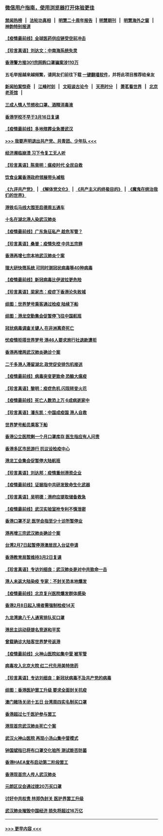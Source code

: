 ### [微信用户指南，使用浏览器打开体验更佳](https://github.com/gfw-breaker/banned-news1/blob/master/indexes/wechat-guide.md?t=0)
#### [禁闻热榜](热点新闻.md?t=0)  &nbsp;&nbsp;|&nbsp;&nbsp; [法轮功真相](https://github.com/gfw-breaker/truth/blob/master/README.md?t=0) &nbsp;&nbsp;|&nbsp;&nbsp; [明慧二十周年报告](https://github.com/gfw-breaker/mh-reports/blob/master/README.md?t=0) &nbsp;&nbsp;|&nbsp;&nbsp;[明慧期刊](https://github.com/gfw-breaker/mh-qikan) &nbsp;&nbsp;|&nbsp;&nbsp; [明慧海外之窗](https://github.com/gfw-breaker/mh-news/blob/master/README.md?t=0) &nbsp;&nbsp;|&nbsp;&nbsp; [神韵特别报道](https://github.com/gfw-breaker/mh-news/blob/master/shenyun.md?t=0)
#### [【疫情最前线】全球医药供应链受空前冲击](../pages/nsc415/n11869614.md?t=02151955) 
#### [【珍言真语】刘达文：中南海系统失灵](../pages/nsc415/n11869465.md?t=02151955) 
#### [香港警方接301宗网购口罩骗案涉110万](../pages/nsc415/n11867572.md?t=02151955) 
#### 五毛举报越来越频繁，请网友们前往下载 [一键翻墙软件](https://github.com/gfw-breaker/ssr-accounts)，并将此项目推荐给亲友
#### [新闻拍案惊奇](https://github.com/gfw-breaker/banned-news1/blob/master/pages/link4.md) &nbsp;&nbsp;|&nbsp;&nbsp; [江峰时刻](https://github.com/gfw-breaker/banned-news1/blob/master/pages/link4.md) &nbsp;&nbsp;|&nbsp;&nbsp; [文昭谈古论今](https://github.com/gfw-breaker/banned-news1/blob/master/pages/link4.md) &nbsp;&nbsp;|&nbsp;&nbsp; [天亮时分](https://github.com/gfw-breaker/banned-news1/blob/master/pages/link4.md) &nbsp;&nbsp;|&nbsp;&nbsp; [萧茗看世界](https://github.com/gfw-breaker/banned-news1/blob/master/pages/link4.md) &nbsp;&nbsp;|&nbsp;&nbsp; [北京老茶馆](https://github.com/gfw-breaker/banned-news1/blob/master/pages/link4.md) &nbsp;&nbsp;|&nbsp;&nbsp; 
#### [三成人情人节想收口罩、酒精消毒液](../pages/nsc415/n11867523.md?t=02151955) 
#### [香港学校不早于3月16日复课](../pages/nsc415/n11867498.md?t=02151955) 
#### [【疫情最前线】多地殡葬业急援武汉](../pages/nsc415/n11866914.md?t=02151955) 
#### [>>> 我要声明退出共产党、共青团、少年队 <<<](https://github.com/begood0513/goodnews/blob/master/quit/letter.md) 
#### [经济濒临崩溃 习下令复工无人听](../pages/nsc415/n11867269.md?t=02151955) 
#### [【珍言真语】陈竟明：瘟疫时代 全民自救](../pages/nsc415/n11866765.md?t=02151955) 
#### [饮食业冀香港政府领展带头减租](../pages/nsc415/n11864876.md?t=02151955) 
#### [《九评共产党》](https://github.com/begood0513/9ping.md/blob/master/README.md) &nbsp;|&nbsp; [《解体党文化》](../../../../jtdwh.md/blob/master/README.md)  &nbsp;|&nbsp; [《共产主义的终极目的》](../../../../gczydzjmd.md/blob/master/README.md) &nbsp;|&nbsp; [《魔鬼在统治我们的世界》](../../../../mgztzwmdsj.md/blob/master/README.md) 
#### [港铁屯马线大围至启德周五通车](../pages/nsc415/n11864842.md?t=02151955) 
#### [十名在湖北港人染武汉肺炎](../pages/nsc415/n11864807.md?t=02151955) 
#### [【疫情最前线】广东急征私产 趁危军管？](../pages/nsc415/n11864205.md?t=02151955) 
#### [【珍言真语】桑普：疫情失控 中共五宗罪](../pages/nsc415/n11864157.md?t=02151955) 
#### [香港再增七宗本地武汉肺炎个案](../pages/nsc415/n11862405.md?t=02151955) 
#### [理大研快筛系统 可同时测冠状病毒等40种病毒](../pages/nsc415/n11862376.md?t=02151955) 
#### [【疫情最前线】新冠病毒比伊波拉更危险](../pages/nsc415/n11862199.md?t=02151955) 
#### [【珍言真语】梁家杰：疫症下香港沦失败城](../pages/nsc415/n11861588.md?t=02151955) 
#### [组图：世界梦号乘客通过检疫 陆续下船](../pages/nsc415/n11858302.md?t=02151955) 
#### [组图：港龙空勤集会促暂停飞往中国航班](../pages/nsc415/n11858190.md?t=02151955) 
#### [冠状病毒调查关键人 在非洲离奇死亡](../pages/nsc415/n11859798.md?t=02151955) 
#### [忧疫情拒搭世界梦号 港46人要求旅行社退款遭拒](../pages/nsc415/n11859849.md?t=02151955) 
#### [香港再增两武汉肺炎确诊个案](../pages/nsc415/n11859833.md?t=02151955) 
#### [二千多港人滞留湖北 政党促安排包机接送](../pages/nsc415/n11859831.md?t=02151955) 
#### [【疫情最前线】病毒突变更致命 恐酿大瘟疫](../pages/nsc415/n11859604.md?t=02151955) 
#### [【珍言真语】黎明：疫症危机 闪现转变火花](../pages/nsc415/n11859199.md?t=02151955) 
#### [【疫情最前线】死亡人数恐上万 6成病逝家中](../pages/nsc415/n11856687.md?t=02151955) 
#### [【珍言真语】潘东凯：中国成疫国 港人自救](../pages/nsc415/n11856962.md?t=02151955) 
#### [世界梦号船员乘客下船](../pages/nsc415/n11856883.md?t=02151955) 
#### [香港公立医院剩一个月口罩库存 医生指应有人问责](../pages/nsc415/n11856875.md?t=02151955) 
#### [香港多区市民游行 抗议设检疫中心](../pages/nsc415/n11856866.md?t=02151955) 
#### [港龙工会集会促暂停大陆航班](../pages/nsc415/n11856840.md?t=02151955) 
#### [【珍言真语】刘达邦：疫情重创港资企业](../pages/nsc415/n11854274.md?t=02151955) 
#### [【疫情最前线】证据指中共研发致命生化武器](../pages/nsc415/n11853087.md?t=02151955) 
#### [【珍言真语】吴明德：港府应提取储备救急](../pages/nsc415/n11852734.md?t=02151955) 
#### [【疫情最前线】武汉实验室抢专利不慎泄密](../pages/nsc415/n11850310.md?t=02151955) 
#### [香港口罩不足 医学会指至少十诊所暂停业](../pages/nsc415/n11850301.md?t=02151955) 
#### [港再增三宗武汉肺炎确诊个案](../pages/nsc415/n11850328.md?t=02151955) 
#### [台湾2月7日起暂停港澳居民入台证申请](../pages/nsc415/n11850304.md?t=02151955) 
#### [香港教育局暂维持3月2日复课](../pages/nsc415/n11850260.md?t=02151955) 
#### [【珍言真语】专访刘细良：武汉肺炎是对中共致命一击](../pages/nsc415/n11849934.md?t=02151955) 
#### [港人未返大陆染疫 专家：不封关恐本地爆发](../pages/nsc415/n11848021.md?t=02151955) 
#### [【疫情最前线】北京复兴医院爆发群体感染](../pages/nsc415/n11847626.md?t=02151955) 
#### [香港2月8日起入境者需强制检疫14天](../pages/nsc415/n11847658.md?t=02151955) 
#### [九龙湾逾八千人通宵排队买口罩](../pages/nsc415/n11847647.md?t=02151955) 
#### [港民主运动获提名竞逐和平奖](../pages/nsc415/n11847633.md?t=02151955) 
#### [曾载确诊大陆客世界梦号返港](../pages/nsc415/n11847608.md?t=02151955) 
#### [【疫情最前线】火神山医院如集中营 被军管](../pages/nsc415/n11847524.md?t=02151955) 
#### [病毒攻入北京大院 红二代先用美特效药](../pages/nsc415/n11847427.md?t=02151955) 
#### [【珍言真语】专访刘细良：新冠状病毒不及共产党的病毒](../pages/nsc415/n11847164.md?t=02151955) 
#### [组图：香港医护罢工升级 要求全面封关抗疫](../pages/nsc415/n11844107.md?t=02151955) 
#### [澳门赌场关闭十五日 台湾周四实名制买口罩](../pages/nsc415/n11845083.md?t=02151955) 
#### [香港超过七千医护参与罢工](../pages/nsc415/n11845051.md?t=02151955) 
#### [港现首宗武汉肺炎死亡个案](../pages/nsc415/n11844998.md?t=02151955) 
#### [武汉火神山医院 再现小汤山集中营模式](../pages/nsc415/n11844763.md?t=02151955) 
#### [钟国斌指已将布口罩交化验所 测试能否防菌](../pages/nsc415/n11842783.md?t=02151955) 
#### [香港HAEA宣布启动第二阶段罢工](../pages/nsc415/n11842723.md?t=02151955) 
#### [香港现首宗人传人武汉肺炎](../pages/nsc415/n11842766.md?t=02151955) 
#### [元朗区议会通过拨20万买口罩](../pages/nsc415/n11842754.md?t=02151955) 
#### [讨好中共权贵 林郑伪封关 医护界罢工升级](../pages/nsc415/n11842359.md?t=02151955) 
#### [武汉肺炎摧毁中国经济 损失将超过16万亿](../pages/nsc415/n11839723.md?t=02151955) 

----
#### [ >>> 更早内容 <<< ](../indexes/nsc415-earlier.md)

